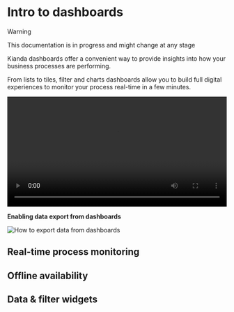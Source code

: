 # Intro to dashboards

> [!WARNING]
>
> This documentation is in progress and might change at any stage

Kianda dashboards offer a convenient way to provide insights into how your business processes are performing.

From lists to tiles, filter and charts dashboards allow you to build full digital experiences to monitor your process real-time in a few minutes.

<video width="100%" style="width:100%" controls>
    <source src="videos/dashboard-intro.mp4">
    Your browser does not support the video tag.
    </source>
</video>

**Enabling data export from dashboards**

![How to export data from dashboards](https://app.kianda.com/Content/6ceb0eeb-bfb7-44a8-ad57-3df169286224/06343ff2-12e8-4e15-8e3e-62318b92137f.gif)



## Real-time process monitoring

## Offline availability

## Data & filter widgets